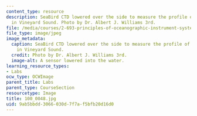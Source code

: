 ```yaml
---
content_type: resource
description: SeaBird CTD lowered over the side to measure the profile of water properties
  in Vineyard Sound. Photo by Dr. Albert J. Williams 3rd.
file: /media/courses/2-693-principles-of-oceanographic-instrument-systems-sensors-and-measurements-13-998-spring-2004/9ab5bbdd3066030d7f7af5bfb20d16d0_100_0048.jpg
file_type: image/jpeg
image_metadata:
  caption: SeaBird CTD lowered over the side to measure the profile of water properties
    in Vineyard Sound.
  credit: Photo by Dr. Albert J. Williams 3rd.
  image-alt: A sensor lowered into the water.
learning_resource_types:
- Labs
ocw_type: OCWImage
parent_title: Labs
parent_type: CourseSection
resourcetype: Image
title: 100_0048.jpg
uid: 9ab5bbdd-3066-030d-7f7a-f5bfb20d16d0
---
```

